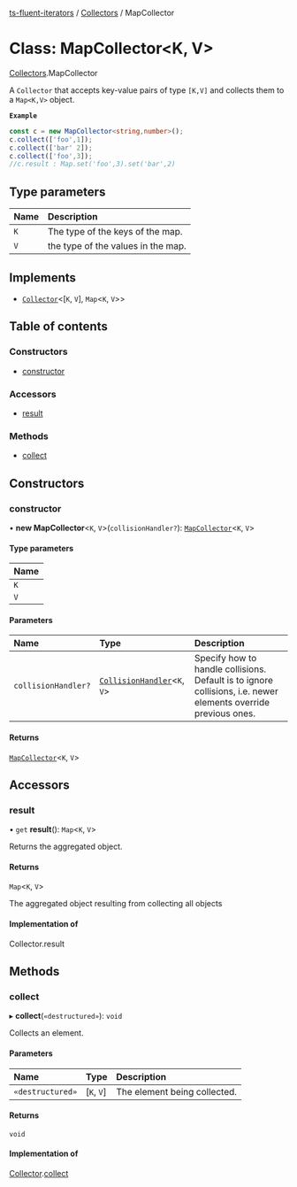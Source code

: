[ts-fluent-iterators](../README.md) / [Collectors](../modules/Collectors.md) / MapCollector

# Class: MapCollector\<K, V\>

[Collectors](../modules/Collectors.md).MapCollector

A `Collector` that accepts key-value pairs of type `[K,V]` and collects them to a `Map<K,V>` object.

**`Example`**

```ts
const c = new MapCollector<string,number>();
c.collect(['foo',1]);
c.collect(['bar' 2]);
c.collect(['foo',3]);
//c.result : Map.set('foo',3).set('bar',2)
```

## Type parameters

| Name | Description |
| :------ | :------ |
| `K` | The type of the keys of the map. |
| `V` | the type of the values in the map. |

## Implements

- [`Collector`](../interfaces/Collectors.Collector.md)\<[`K`, `V`], `Map`\<`K`, `V`\>\>

## Table of contents

### Constructors

- [constructor](Collectors.MapCollector.md#constructor)

### Accessors

- [result](Collectors.MapCollector.md#result)

### Methods

- [collect](Collectors.MapCollector.md#collect)

## Constructors

### constructor

• **new MapCollector**\<`K`, `V`\>(`collisionHandler?`): [`MapCollector`](Collectors.MapCollector.md)\<`K`, `V`\>

#### Type parameters

| Name |
| :------ |
| `K` |
| `V` |

#### Parameters

| Name | Type | Description |
| :------ | :------ | :------ |
| `collisionHandler?` | [`CollisionHandler`](../README.md#collisionhandler)\<`K`, `V`\> | Specify how to handle collisions. Default is to ignore collisions, i.e. newer elements override previous ones. |

#### Returns

[`MapCollector`](Collectors.MapCollector.md)\<`K`, `V`\>

## Accessors

### result

• `get` **result**(): `Map`\<`K`, `V`\>

Returns the aggregated object.

#### Returns

`Map`\<`K`, `V`\>

The aggregated object resulting from collecting all objects

#### Implementation of

Collector.result

## Methods

### collect

▸ **collect**(`«destructured»`): `void`

Collects an element.

#### Parameters

| Name | Type | Description |
| :------ | :------ | :------ |
| `«destructured»` | [`K`, `V`] | The element being collected. |

#### Returns

`void`

#### Implementation of

[Collector](../interfaces/Collectors.Collector.md).[collect](../interfaces/Collectors.Collector.md#collect)
